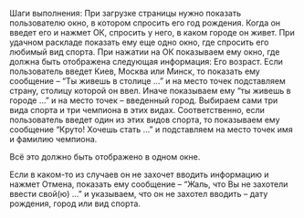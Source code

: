 
Шаги выполнения:
При загрузке страницы нужно показать пользователю окно, в котором спросить его год рождения.
Когда он введет его и нажмет ОК, спросить у него, в каком городе он живет.
При удачном раскладе показать ему еще одно окно, где спросить его любимый вид спорта.
При нажатии на ОК показываем ему окно, где должна быть отображена следующая информация:
Его возраст.
Если пользователь введет Киев, Москва или Минск, то показать ему сообщение – “Ты живешь в столице …” и на место точек подставляем страну, столицу которой он ввел. Иначе показываем ему “ты живешь в городе …” и на место точек – введенный город.
Выбираем сами три вида спорта и три чемпиона в этих видах. Соответственно, если пользователь введет один из этих видов спорта, то показываем ему сообщение “Круто! Хочешь стать …” и подставляем на место точек имя и фамилию чемпиона.


Всё это должно быть отображено в одном окне.

Если в каком-то из случаев он не захочет вводить информацию и нажмет Отмена, показать ему сообщение – “Жаль, что Вы не захотели ввести свой(ю) …” и указываем, что он не захотел вводить – дату рождения, город или вид спорта.

